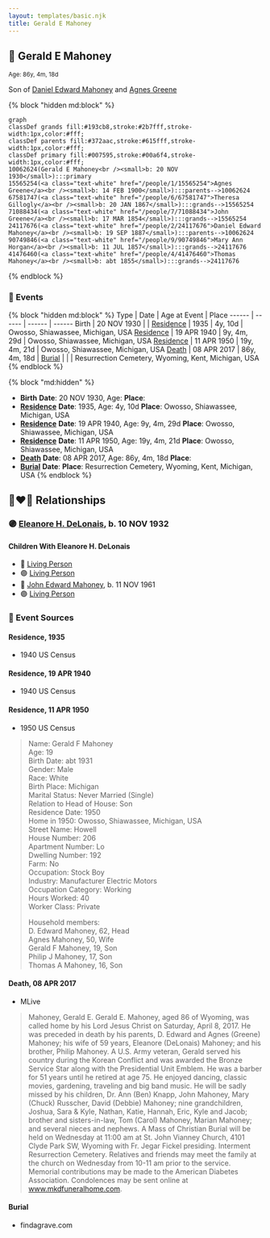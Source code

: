 ```yaml
---
layout: templates/basic.njk
title: Gerald E Mahoney
---
```

## 🔵 Gerald E Mahoney
<small>Age: 86y, 4m, 18d</small>

Son of [Daniel Edward Mahoney](/people/2/24117676) and [Agnes Greene](/people/1/15565254)

{% block "hidden md:block" %}
```mermaid
graph
classDef grands fill:#193cb8,stroke:#2b7fff,stroke-width:1px,color:#fff;
classDef parents fill:#372aac,stroke:#615fff,stroke-width:1px,color:#fff;
classDef primary fill:#007595,stroke:#00a6f4,stroke-width:1px,color:#fff;
10062624(Gerald E Mahoney<br /><small>b: 20 NOV 1930</small>):::primary
15565254(<a class="text-white" href="/people/1/15565254">Agnes Greene</a><br /><small>b: 14 FEB 1900</small>):::parents-->10062624
67581747(<a class="text-white" href="/people/6/67581747">Theresa Gillogly</a><br /><small>b: 20 JAN 1867</small>):::grands-->15565254
71088434(<a class="text-white" href="/people/7/71088434">John Greene</a><br /><small>b: 17 MAR 1854</small>):::grands-->15565254
24117676(<a class="text-white" href="/people/2/24117676">Daniel Edward Mahoney</a><br /><small>b: 19 SEP 1887</small>):::parents-->10062624
90749846(<a class="text-white" href="/people/9/90749846">Mary Ann Horgan</a><br /><small>b: 11 JUL 1857</small>):::grands-->24117676
41476460(<a class="text-white" href="/people/4/41476460">Thomas Mahoney</a><br /><small>b: abt 1855</small>):::grands-->24117676
```
{% endblock %}

### 📆 Events

{% block "hidden md:block" %}
Type | Date | Age at Event | Place
------ | ------ | ------ | ------
Birth | 20 NOV 1930 |  |
[Residence](#event-event-0) | 1935 | 4y, 10d | Owosso, Shiawassee, Michigan, USA
[Residence](#event-event-1) | 19 APR 1940 | 9y, 4m, 29d | Owosso, Shiawassee, Michigan, USA
[Residence](#event-event-2) | 11 APR 1950 | 19y, 4m, 21d | Owosso, Shiawassee, Michigan, USA
[Death](#event-event-6) | 08 APR 2017 | 86y, 4m, 18d |
[Burial](#event-event-7) |  |  | Resurrection Cemetery, Wyoming, Kent, Michigan, USA
{% endblock %}

{% block "md:hidden" %}
- **Birth**
**Date**: 20 NOV 1930, Age:
**Place**:
- **[Residence](#event-event-0)**
**Date**: 1935, Age: 4y, 10d
**Place**: Owosso, Shiawassee, Michigan, USA
- **[Residence](#event-event-1)**
**Date**: 19 APR 1940, Age: 9y, 4m, 29d
**Place**: Owosso, Shiawassee, Michigan, USA
- **[Residence](#event-event-2)**
**Date**: 11 APR 1950, Age: 19y, 4m, 21d
**Place**: Owosso, Shiawassee, Michigan, USA
- **[Death](#event-event-6)**
**Date**: 08 APR 2017, Age: 86y, 4m, 18d
**Place**:
- **[Burial](#event-event-7)**
**Date**:
**Place**: Resurrection Cemetery, Wyoming, Kent, Michigan, USA
{% endblock %}

## 👩‍❤️‍👨 Relationships

### 🟣 [Eleanore H. DeLonais](/people/4/45463626), b. 10 NOV 1932

#### Children With Eleanore H. DeLonais
* 🔵 [Living Person](/people/5/57716919)
* 🟣 [Living Person](/people/8/82431921)
* 🔵 [John Edward Mahoney](/people/2/20318131), b. 11 NOV 1961
* 🟣 [Living Person](/people/6/6203854)
### 📰 Event Sources

#### <a id="event-event-0"></a> Residence, 1935
* 1940 US Census

#### <a id="event-event-1"></a> Residence, 19 APR 1940
* 1940 US Census

#### <a id="event-event-2"></a> Residence, 11 APR 1950
* 1950 US Census
>   
  > Name: Gerald F Mahoney  
  > Age: 19  
  > Birth Date: abt 1931  
  > Gender: Male  
  > Race: White  
  > Birth Place: Michigan  
  > Marital Status: Never Married (Single)  
  > Relation to Head of House: Son  
  > Residence Date: 1950  
  > Home in 1950: Owosso, Shiawassee, Michigan, USA  
  > Street Name: Howell  
  > House Number: 206  
  > Apartment Number: Lo  
  > Dwelling Number: 192  
  > Farm: No  
  > Occupation: Stock Boy  
  > Industry: Manufacturer Electric Motors  
  > Occupation Category: Working  
  > Hours Worked: 40  
  > Worker Class: Private  
  >   
  > Household members:  
  > D. Edward Mahoney, 62, Head  
  > Agnes Mahoney, 50, Wife  
  > Gerald F Mahoney, 19, Son  
  > Philip J Mahoney, 17, Son  
  > Thomas A Mahoney, 16, Son  
  >

#### <a id="event-event-6"></a> Death, 08 APR 2017
* MLive
>   
  > Mahoney, Gerald E. Gerald E. Mahoney, aged 86 of Wyoming, was called home by his Lord Jesus Christ on Saturday, April 8, 2017. He was preceded in death by his parents, D. Edward and Agnes (Greene) Mahoney; his wife of 59 years, Eleanore (DeLonais) Mahoney; and his brother, Philip Mahoney. A U.S. Army veteran, Gerald served his country during the Korean Conflict and was awarded the Bronze Service Star along with the Presidential Unit Emblem. He was a barber for 51 years until he retired at age 75. He enjoyed dancing, classic movies, gardening, traveling and big band music. He will be sadly missed by his children, Dr. Ann (Ben) Knapp, John Mahoney, Mary (Chuck) Russcher, David (Debbie) Mahoney; nine grandchildren, Joshua, Sara & Kyle, Nathan, Katie, Hannah, Eric, Kyle and Jacob; brother and sisters-in-law, Tom (Carol) Mahoney, Marian Mahoney; and several nieces and nephews. A Mass of Christian Burial will be held on Wednesday at 11:00 am at St. John Vianney Church, 4101 Clyde Park SW, Wyoming with Fr. Jegar Fickel presiding. Interment Resurrection Cemetery. Relatives and friends may meet the family at the church on Wednesday from 10-11 am prior to the service. Memorial contributions may be made to the American Diabetes Association. Condolences may be sent online at www.mkdfuneralhome.com.

#### <a id="event-event-7"></a> Burial
* findagrave.com
